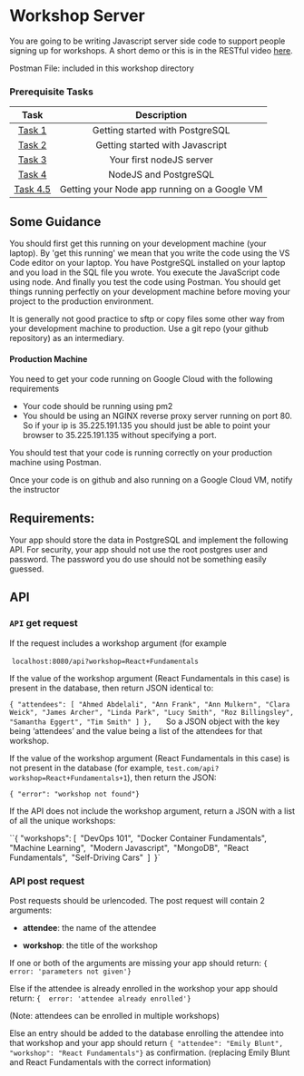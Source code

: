 # Workshop Server

You are going to be writing Javascript server side code to support people signing up for workshops. A short demo or this is in the RESTful video [here](https://youtu.be/oDEO9-OM4_c?t=9m21s). 

Postman File:  included in this workshop directory

### Prerequisite Tasks

Task | Description
:--: | :--:
[Task 1](../../tasks/tasks1) | Getting started with PostgreSQL
[Task 2](../../tasks/task2) | Getting started with Javascript
[Task 3](../../tasks/task3) | Your first nodeJS server
[Task 4](../../tasks/task4) | NodeJS and PostgreSQL
[Task 4.5](../../tasks/task4.5) | Getting your Node app running on a Google VM

## Some Guidance

You should first get this running on your development machine (your laptop). By 'get this running' we mean  that you write the code using the VS Code editor on your laptop. You have PostgreSQL installed on your laptop and you load in the SQL file you wrote. You execute the JavaScript code using node. And finally you test the code using Postman. You should get things running perfectly on your development machine before moving your project to the production environment.

It is generally not good practice to sftp or copy files some other way from your development machine to production. Use a git repo (your github repository) as an intermediary.

#### Production Machine

You need to get your code running on Google Cloud with the following requirements

* Your code should be running using pm2
* You should be using an NGINX reverse proxy server running on port 80. So if your ip is 35.225.191.135 you should just be able to point your browser to 35.225.191.135 without specifying a port. 

You should test that your code is running correctly on your production machine using Postman.

Once your code is on github and also running on a Google Cloud VM, notify the instructor

## Requirements:

Your app should store the data in PostgreSQL and implement the following API. For security, your app should not use the root postgres user and password. The password you do use should not be something easily guessed. 

## API

### `API` get request

If the request includes a workshop argument (for example 

​       `localhost:8080/api?workshop=React+Fundamentals`

If the value of the workshop argument (React Fundamentals in this case) is present in the database, then return JSON identical  to:

`{ "attendees": [
    "Ahmed Abdelali",
    "Ann Frank",
    "Ann Mulkern",
    "Clara Weick",
    "James Archer",
    "Linda Park",
    "Lucy Smith",
    "Roz Billingsley",
    "Samantha Eggert",
    "Tim Smith"
         ]
},  
                                     `
So a JSON object with the key being ‘attendees’ and the value being a list of the attendees for that workshop.

If the value of the workshop argument (React Fundamentals in this case) is not present in the database (for example, `test.com/api?workshop=React+Fundamentals+1`), then return the JSON:

`{ "error": "workshop not found"}`



If the API does not include the workshop argument, return a JSON with a list of all the unique workshops:



``{ "workshops": [`
    `"DevOps 101",`
    `"Docker Container Fundamentals",`
    `"Machine Learning",`
    `"Modern Javascript",`
    `"MongoDB",`
    `"React Fundamentals",`
    `"Self-Driving Cars"`
  `]`
`}`

### API post request

Post requests should be urlencoded.
The post request will contain 2 arguments:

* **attendee**: the name of the attendee

* **workshop**: the title of the workshop

  

  

If one or both of the arguments are missing your app should return:
`{ error: 'parameters not given'}`

Else if the attendee is already enrolled in the workshop your app should return:
`{  error: 'attendee already enrolled'}`

(Note: attendees can be enrolled in multiple workshops)

Else an entry should be added to the database enrolling the attendee into that workshop and your app should return 
`{ "attendee": "Emily Blunt", "workshop": "React Fundamentals"}`
as confirmation.  (replacing Emily Blunt and React Fundamentals with the correct information)
